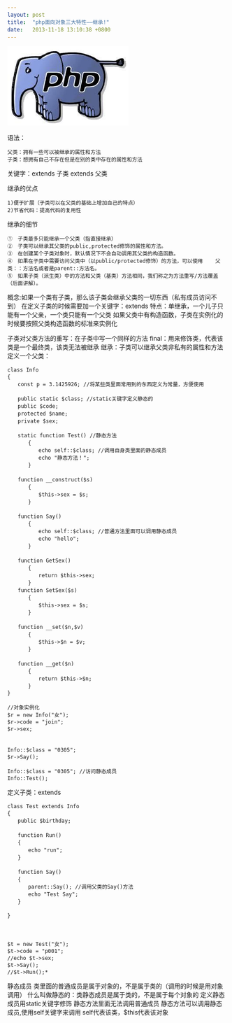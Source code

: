 ```yaml
---
layout: post
title:  "php面向对象三大特性——继承!"
date:   2013-11-18 13:10:38 +0800
---
```

<img src="/images/fulls/dx.jpg" class="fit image">


语法：

	父类：拥有一些可以被继承的属性和方法
	子类：想拥有自己不存在但是在别的类中存在的属性和方法

关键字：extends
子类 extends 父类

继承的优点

	1)便于扩展（子类可以在父类的基础上增加自己的特点）
	2)节省代码：提高代码的复用性

继承的细节

	①　子类最多只能继承一个父类（指直接继承）
	②　子类可以继承其父类的public,protected修饰的属性和方法。
	③　在创建某个子类对象时，默认情况下不会自动调用其父类的构造函数。
	④　如果在子类中需要访问父类中（以public/protected修饰）的方法，可以使用    父类：：方法名或者是parent::方法名。
	⑤　如果子类（派生类）中的方法和父类（基类）方法相同，我们称之为方法重写/方法覆盖（后面讲解）。

概念:如果一个类有子类，那么该子类会继承父类的一切东西（私有成员访问不到）
在定义子类的时候需要加一个关键字：extends
特点：单继承，一个儿子只能有一个父亲，一个类只能有一个父类
如果父类中有构造函数，子类在实例化的时候要按照父类构造函数的标准来实例化

子类对父类方法的重写：在子类中写一个同样的方法
final：用来修饰类，代表该类是一个最终类，该类无法被继承
继承：子类可以继承父类非私有的属性和方法
定义一个父类：

	class Info
	{
	　　const p = 3.1425926; //将某些类里面常用到的东西定义为常量，方便使用

	　　public static $class; //static关键字定义静态的
	　　public $code;
	　　protected $name;
	　　private $sex;

	　　static function Test() //静态方法
	　　　　{
	　　　　　　echo self::$class; //调用自身类里面的静态成员
	　　　　　　echo "静态方法！";
	　　　　}

	　　function __construct($s)
	　　　　{
	　　　　　　$this->sex = $s;
	　　　　}

	　　function Say()
	　　　　{
	　　　　　　echo self::$class; //普通方法里面可以调用静态成员
	　　　　　　echo "hello";
	　　　　}

	　　function GetSex()
	　　　　{
	　　　　　　return $this->sex;
	　　　　}
	　　function SetSex($s)
	　　　　{
	　　　　　　$this->sex = $s;
	　　　　}

	　　function __set($n,$v)
	　　　　{
	　　　　　　$this->$n = $v;
	　　　　}

	　　function __get($n)
	　　　　{
	　　　　　　return $this->$n;
	　　　　}
	}

	//对象实例化
	$r = new Info("女");
	$r->code = "join";
	$r->sex;


	Info::$class = "0305";
	$r->Say();

	Info::$class = "0305"; //访问静态成员
	Info::Test();

 
定义子类：extends

	class Test extends Info
	{
	　　public $birthday;

	　　function Run()
	　　{
	　　　　echo "run";
	　　}

	　　function Say()
	　　{
	　　　　parent::Say(); //调用父类的Say()方法
	　　　　echo "Test Say";
	　　}

	}

	 

	$t = new Test("女");
	$t->code = "p001";
	//echo $t->sex;
	$t->Say();
	//$t->Run();*

 
静态成员
类里面的普通成员是属于对象的，不是属于类的（调用的时候是用对象调用）
什么叫做静态的：类静态成员是属于类的，不是属于每个对象的
定义静态成员用static关键字修饰
静态方法里面无法调用普通成员
静态方法可以调用静态成员,使用self关键字来调用
self代表该类，$this代表该对象